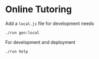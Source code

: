 # Online Tutoring

Add a `local.js` file for development needs
```
./run gen:local
```

For development and deployment
```
./run help
```